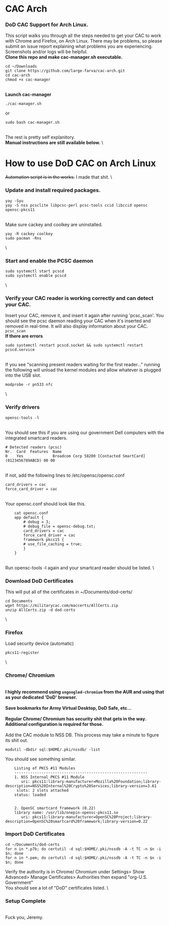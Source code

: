 # CAC Arch

### DoD CAC Support for Arch Linux.
This script walks you through all the steps needed to get your CAC to work with Chrome and Firefox, on Arch Linux. There may be problems, so please submit an issue report explaining what problems you are experiencing. Screenshots and/or logs will be helpful.
\
**Clone this repo and make cac-manager.sh executable.**
```
cd ~/Downloads
git clone https://github.com/large-farva/cac-arch.git
cd cac-arch
chmod +x cac-manager
```
\
**Launch cac-manager**
```
./cac-manager.sh
```
or
```
sudo bash cac-manager.sh
```
\
The rest is pretty self explanitory.
\
**Manual instructions are still available below.**
\
# How to use DoD CAC on Arch Linux
~~Automation script is in the works.~~ I made that shit.
\
### Update and install required packages.
```
yay -Syu
yay -S nss pcsclite libpcsc-perl pcsc-tools ccid libccid opensc opensc-pkcs11
```
\
Make sure cackey and coolkey are uninstalled.
```
yay -R cackey coolkey
sudo pacman -Rns
```
\
### Start and enable the PCSC daemon
```
sudo systemctl start pcscd
sudo systemctl enable pcscd
```
\
### Verify your CAC reader is working correctly and can detect your CAC.
Insert your CAC, remove it, and insert it again after running 'pcsc_scan'. You should see the pcsc daemon reading your CAC when it's inserted and removed in real-time. It will also display information about your CAC.
\
```pcsc_scan```
\
**If there are errors**
```
sudo systemctl restart pcscd.socket && sudo systemctl restart pcscd.service
```
\
If you see "scanning present readers waiting for the first reader..." running the following will unload the kernel modules and allow whatever is plugged into the USB slot.
```
modprobe -r pn533 nfc
```
\
### Verify drivers
```
opensc-tools -l
```
\
You should see this if you are using our government Dell computers with the integrated smartcard readers.
```
# Detected readers (pcsc)
Nr.  Card  Features  Name
0    Yes             Broadcom Corp 58200 [Contacted SmartCard] (0123456789ABCD) 00 00
```
\
If not, add the following lines to /etc/opensc/opensc.conf
```
card_drivers = cac
force_card_driver = cac
```
\
Your opensc.conf should look like this.
```
    cat opensc.conf
    app default {
        # debug = 3;
        # debug_file = opensc-debug.txt;
        card_drivers = cac
        force_card_driver = cac
        framework pkcs15 {	
        # use_file_caching = true;
        }
    }
```
\
Run opensc-tools -l again and your smartcard reader should be listed.
\
### Download DoD Certificates
This will put all of the certificates in ~/Documents/dod-certs/
```
cd Documents
wget https://militarycac.com/maccerts/AllCerts.zip
unzip AllCerts.zip -d dod-certs
```
\
### Firefox
Load security device (automatic)
```
pkcs11-register
```
\
### Chrome/ Chromium
\
**I highly recommend using ```ungoogled-chromium``` from the AUR and using that as your dedicated 'DoD' browser.\
\
Save bookmarks for Army Virtual Desktop, DoD Safe, etc...\
\
Regular Chrome/ Chromium has security shit that gets in the way. Additional configuration is required for those.**\
\
Add the CAC module to NSS DB.
This process may take a minute to figure its shit out.
```
modutil -dbdir sql:$HOME/.pki/nssdb/ -list
```
You should see something similar.
```
    Listing of PKCS #11 Modules
    -----------------------------------------------------------
    1. NSS Internal PKCS #11 Module
   	   uri: pkcs11:library-manufacturer=Mozilla%20Foundation;library-description=NSS%20Internal%20Crypto%20Services;library-version=3.61
   	 slots: 2 slots attached
   	status: loaded


    2. OpenSC smartcard framework (0.22)
	library name: /usr/lib/onepin-opensc-pkcs11.so
	   uri: pkcs11:library-manufacturer=OpenSC%20Project;library-description=OpenSC%20smartcard%20framework;library-version=0.22
```

### Import DoD Certificates
```
cd ~/Documents/dod-certs
for n in *.p7b; do certutil -d sql:$HOME/.pki/nssdb -A -t TC -n $n -i $n; done
for n in *.pem; do certutil -d sql:$HOME/.pki/nssdb -A -t TC -n $n -i $n; done
```
Verify the authority is in Chrome/ Chromium under Settings> Show Advanced> Manage Certificates> Authorities then expand "org-U.S. Government"
\
You should see a lot of "DoD" certificates listed.
\
### Setup Complete
\
Fuck you, Jeremy.
